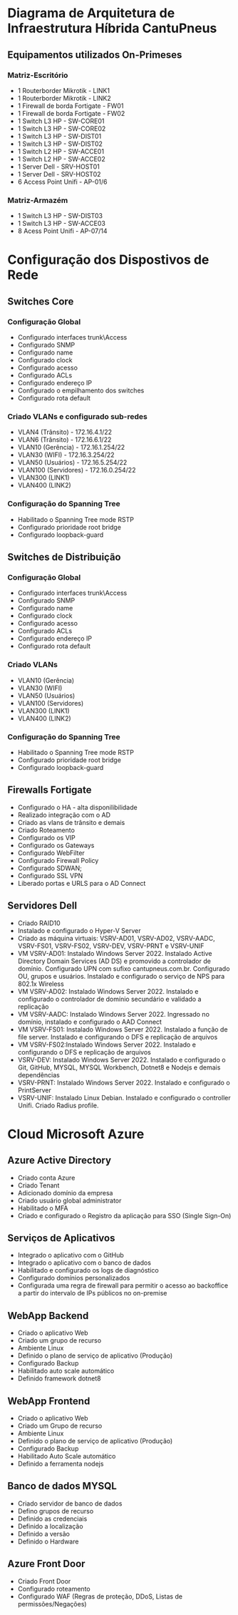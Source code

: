 # Diagrama de Arquitetura de Infraestrutura Híbrida CantuPneus
## Equipamentos utilizados On-Primeses 
### Matriz-Escritório
- 1 Routerborder Mikrotik - LINK1
- 1 Routerborder Mikrotik - LINK2
- 1 Firewall de borda Fortigate - FW01
- 1 Firewall de borda Fortigate - FW02 
- 1 Switch L3 HP - SW-CORE01 
- 1 Switch L3 HP - SW-CORE02 
- 1 Switch L3 HP - SW-DIST01
- 1 Switch L3 HP - SW-DIST02
- 1 Switch L2 HP - SW-ACCE01
- 1 Switch L2 HP - SW-ACCE02
- 1 Server Dell - SRV-HOST01
- 1 Server Dell - SRV-HOST02
- 6 Access Point Unifi - AP-01/6

### Matriz-Armazém
- 1 Switch L3 HP - SW-DIST03
- 1 Switch L3 HP - SW-ACCE03
- 8 Acess Point Unifi - AP-07/14

# Configuração dos Dispostivos de Rede 
## Switches Core
### Configuração Global  
- Configurado interfaces trunk\Access
- Configurado SNMP
- Configurado name
- Configurado clock
- Configurado acesso
- Configurado ACLs
- Configurado endereço IP
- Configurado o empilhamento dos switches
- Configurado rota default

### Criado VLANs e configurado sub-redes
- VLAN4 (Trânsito) - 172.16.4.1/22
- VLAN6 (Trânsito) - 172.16.6.1/22
- VLAN10 (Gerência) - 172.16.1.254/22
- VLAN30 (WIFI) - 172.16.3.254/22
- VLAN50 (Usuários) - 172.16.5.254/22
- VLAN100 (Servidores) - 172.16.0.254/22
- VLAN300 (LINK1)
- VLAN400 (LINK2)

### Configuração do Spanning Tree
- Habilitado o Spanning Tree mode RSTP 
- Configurado prioridade root bridge
- Configurado loopback-guard

## Switches de Distribuição
### Configuração Global
- Configurado interfaces trunk\Access
- Configurado SNMP
- Configurado name
- Configurado clock
- Configurado acesso
- Configurado ACLs
- Configurado endereço IP
- Configurado rota default

### Criado VLANs
- VLAN10 (Gerência)
- VLAN30 (WIFI)
- VLAN50 (Usuários)
- VLAN100 (Servidores)
- VLAN300 (LINK1)
- VLAN400 (LINK2)

### Configuração do Spanning Tree
- Habilitado o Spanning Tree mode RSTP 
- Configurado prioridade root bridge
- Configurado loopback-guard

## Firewalls Fortigate
- Configurado o HA - alta disponilibilidade
- Realizado integração com o AD
- Criado as vlans de trânsito e demais
- Criado Roteamento 
- Configurado os VIP
- Configurado os Gateways
- Configurado WebFilter
- Configurado Firewall Policy
- Configurado SDWAN;
- Configurado SSL VPN
- Liberado portas e URLS para o AD Connect

## Servidores Dell
- Criado RAID10  
- Instalado e configurado o Hyper-V Server
- Criado as máquina virtuais: VSRV-AD01, VSRV-AD02, VSRV-AADC, VSRV-FS01, VSRV-FS02, VSRV-DEV, VSRV-PRNT e VSRV-UNIF
- VM VSRV-AD01: Instalado Windows Server 2022. Instalado Active Directory Domain Services (AD DS) e promovido a controlador de domínio. Configurado UPN com sufixo cantupneus.com.br. Configurado OU, grupos e usuários. Instalado e configurado o serviço de NPS para 802.1x Wireless
- VM VSRV-AD02: Instalado Windows Server 2022. Instalado e configurado o controlador de domínio secundário e validado a replicação
- VM VSRV-AADC: Instalado Windows Server 2022. Ingressado no domínio, instalado e configurado o AAD Connect
- VM VSRV-FS01: Instalado Windows Server 2022. Instalado a função de file server. Instalado e configurando o DFS e replicação de arquivos
- VM VSRV-FS02:Instalado Windows Server 2022. Instalado e configurando o DFS e replicação de arquivos
- VSRV-DEV: Instalado Windows Server 2022. Instalado e configurado o  Git, GitHub, MYSQL, MYSQL Workbench, Dotnet8 e Nodejs e demais dependências
- VSRV-PRNT: Instalado Windows Server 2022. Instalado e configurado o PrintServer 
- VSRV-UNIF: Instalado Linux Debian. Instalado e configurado o controller Unifi. Criado Radius profile. 


# Cloud Microsoft Azure
## Azure Active Directory
- Criado conta Azure
- Criado Tenant
- Adicionado domínio da empresa
- Criado usuário global administrator
- Habilitado o MFA
- Criado e configurado o Registro da aplicação para SSO (Single Sign-On)

## Serviços de Aplicativos
- Integrado o aplicativo com o GitHub 
- Integrado o aplicativo com o banco de dados
- Habilitado e configurado os logs de diagnóstico
- Configurado domínios personalizados
- Configurada uma regra de firewall para permitir o acesso ao backoffice a partir do intervalo de IPs públicos no on-premise

## WebApp Backend
- Criado o aplicativo Web
- Criado um grupo de recurso
- Ambiente Linux
- Definido o plano de serviço de aplicativo (Produção)
- Configurado Backup
- Habilitado auto scale automático
- Definido framework dotnet8

## WebApp Frontend
- Criado o aplicativo Web
- Criado um Grupo de recurso
- Ambiente Linux
- Definido o plano de serviço de aplicativo (Produção)
- Configurado Backup
- Habilitado Auto Scale automático
- Definido a ferramenta nodejs

## Banco de dados MYSQL
- Criado servidor de banco de dados
- Defino grupos de recurso
- Definido as credenciais 
- Definido a localização
- Definido a versão
- Definido o Hardware

## Azure Front Door
- Criado Front Door 
- Configurado roteamento
- Configurado WAF (Regras de proteção, DDoS, Listas de permissões/Negações) 






